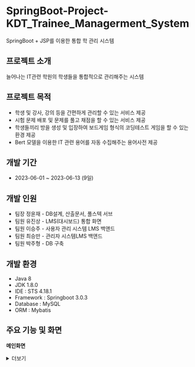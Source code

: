# SpringBoot-Project-KDT_Trainee_Managerment_System

SpringBoot + JSP를 이용한 통합 학 관리 시스템

## 프로젝트 소개

늘어나는 IT관련 학원의 학생들을 통합적으로 관리해주는 시스템

## 프로젝트 목적

- 학생 및 강사, 강의 등을 간편하게 관리할 수 있는 서비스 제공
- 시험 문제 배포 및 문제를 풀고 채점을 할 수 있는 서비스 제공
- 학생들끼리 방을 생성 및 입장하여 보드게임 형식의 코딩테스트 게임을 할 수 있는 환경 제공
- Bert 모델을 이용한 IT 관련 용어를 자동 수집해주는 용어사전 제공

## 개발 기간

- 2023-06-01 ~ 2023-06-13 (9일)

## 개발 인원

- 팀장 정윤재 - DB설계, 산출문서, 풀스텍 서브
- 팀원 유진상 - LMS(대시보드) 통합 화면 
- 팀원 이승주 - 사용자 관리 시스템 LMS 백앤드
- 팀원 최승만 - 관리자 시스템LMS 백앤드
- 팀원 박주형 - DB 구축

## 개발 환경

- Java 8
- JDK 1.8.0
- IDE : STS 4.18.1
- Framework : Springboot 3.0.3
- Database : MySQL
- ORM : Mybatis

## 주요 기능 및 화면

**메인화면**

<details>
<summary>더보기</summary>
  
![로그인](https://github.com/Francisco95/KDT_trainee_management_system/assets/77893146/4f788ed6-1c3a-45ae-8db9-1658327cf512)
</details>
